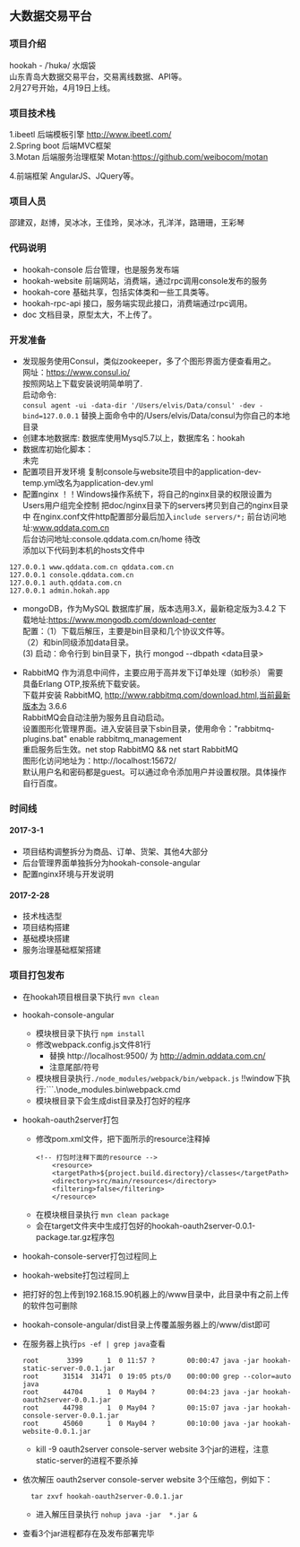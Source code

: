 ## 大数据交易平台
### 项目介绍
  hookah - /ˈhʊkə/ 水烟袋 <br>
  山东青岛大数据交易平台，交易离线数据、API等。<br>
  2月27号开始，4月19日上线。<br>
### 项目技术栈
1.ibeetl 后端模板引擎
 http://www.ibeetl.com/ 
 <br>
2.Spring boot 后端MVC框架
 <br>
3.Motan 后端服务治理框架
  Motan:https://github.com/weibocom/motan
  <br>
  
4.前端框架
  AngularJS、JQuery等。
### 项目人员
  邵建双，赵博，吴冰冰，王佳玲，吴冰冰，孔洋洋，路珊珊，王彩琴
### 代码说明
 * hookah-console 后台管理，也是服务发布端
 * hookah-website 前端网站，消费端，通过rpc调用console发布的服务
 * hookah-core 基础共享，包括实体类和一些工具类等。
 * hookah-rpc-api 接口，服务端实现此接口，消费端通过rpc调用。
 * doc 文档目录，原型太大，不上传了。
 
### 开发准备
 * 发现服务使用Consul，类似zookeeper，多了个图形界面方便查看用之。<br>
 网址：https://www.consul.io/<br>
 按照网站上下载安装说明简单明了.<br>
 启动命令:<br>
 ```consul agent -ui -data-dir '/Users/elvis/Data/consul' -dev -bind=127.0.0.1```
 替换上面命令中的/Users/elvis/Data/consul为你自己的本地目录<br>
 * 创建本地数据库:
  数据库使用Mysql5.7以上，数据库名：hookah<br>
 * 数据库初始化脚本：<br>
  未完<br>
 * 配置项目开发环境
   复制console与website项目中的application-dev-temp.yml改名为application-dev.yml
 * 配置nginx
  ！！Windows操作系统下，将自己的nginx目录的权限设置为 Users用户组完全控制
  把doc/nginx目录下的servers拷贝到自己的nginx目录中
  在nginx.conf文件http配置部分最后加入```include servers/*;```
  前台访问地址:www.qddata.com.cn <br>
  后台访问地址:console.qddata.com.cn/home  待改 <br>
  添加以下代码到本机的hosts文件中
  ```$xslt
  127.0.0.1 www.qddata.com.cn qddata.com.cn
  127.0.0.1 console.qddata.com.cn
  127.0.0.1 auth.qddata.com.cn
  127.0.0.1 admin.hokah.app
```

  * mongoDB，作为MySQL 数据库扩展，版本选用3.X，最新稳定版为3.4.2
    下载地址:https://www.mongodb.com/download-center<br>
    配置：（1）下载后解压，主要是bin目录和几个协议文件等。<br>
          （2）和bin同级添加data目录。<br>
           (3) 启动：命令行到 bin目录下，执行 mongod --dbpath <data目录><br>

  * RabbitMQ 作为消息中间件，主要应用于高并发下订单处理（如秒杀）
    需要 具备Erlang  OTP,按系统下载安装。<br>
    下载并安装 RabbitMQ,  http://www.rabbitmq.com/download.html,当前最新版本为 3.6.6<br>
    RabbitMQ会自动注册为服务且自动启动。<br>
    设置图形化管理界面。进入安装目录下sbin目录，使用命令："rabbitmq-plugins.bat" enable rabbitmq_management<br>
    重启服务后生效。net stop RabbitMQ && net start RabbitMQ<br>
    图形化访问地址为：http://localhost:15672/<br>
    默认用户名和密码都是guest。可以通过命令添加用户并设置权限。具体操作自行百度。<br>

### 时间线

#### 2017-3-1
 * 项目结构调整拆分为商品、订单、货架、其他4大部分
 * 后台管理界面单独拆分为hookah-console-angular
 * 配置nginx环境与开发说明

#### 2017-2-28
* 技术栈选型
* 项目结构搭建
* 基础模块搭建
* 服务治理基础框架搭建


### 项目打包发布
* 在hookah项目根目录下执行 ``` mvn clean ```
* hookah-console-angular
  * 模块根目录下执行 ```npm install```
  * 修改webpack.config.js文件81行
    * 替换 http://localhost:9500/ 为 http://admin.qddata.com.cn/
    * 注意尾部/符号
  * 模块根目录执行``` ./node_modules/webpack/bin/webpack.js ```
     !!window下执行:```.\node_modules\.bin\webpack.cmd
  * 模块根目录下会生成dist目录及打包好的程序
* hookah-oauth2server打包
  * 修改pom.xml文件，把下面所示的resource注释掉
    ```
    <!-- 打包时注释下面的resource -->
        <resource>
        <targetPath>${project.build.directory}/classes</targetPath>
        <directory>src/main/resources</directory>
        <filtering>false</filtering>
        </resource>
     ```
  * 在模块根目录执行 ```mvn clean package```
  * 会在target文件夹中生成打包好的hookah-oauth2server-0.0.1-package.tar.gz程序包
* hookah-console-server打包过程同上
* hookah-website打包过程同上
* 把打好的包上传到192.168.15.90机器上的/www目录中，此目录中有之前上传的软件包可删除
* hookah-console-angular/dist目录上传覆盖服务器上的/www/dist即可
* 在服务器上执行```ps -ef | grep java```查看
  ```aidl
  root       3399      1  0 11:57 ?        00:00:47 java -jar hookah-static-server-0.0.1.jar
  root      31514  31471  0 19:05 pts/0    00:00:00 grep --color=auto java
  root      44704      1  0 May04 ?        00:04:23 java -jar hookah-oauth2server-0.0.1.jar
  root      44798      1  0 May04 ?        00:15:07 java -jar hookah-console-server-0.0.1.jar
  root      45060      1  0 May04 ?        00:10:00 java -jar hookah-website-0.0.1.jar
  ```
  * kill -9 oauth2server console-server website 3个jar的进程，注意static-server的进程不要杀掉
* 依次解压 oauth2server console-server website 3个压缩包，例如下：
  ```aidl
    tar zxvf hookah-oauth2server-0.0.1.jar
  ```
  * 进入解压目录执行 ```nohup java -jar  *.jar &```

* 查看3个jar进程都存在及发布部署完毕
    